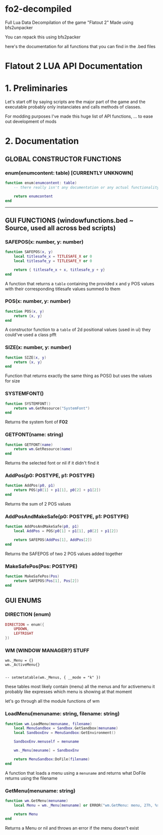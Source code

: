 # fo2-decompiled
Full Lua Data Decompilation of the game "Flatout 2"
Made using bfs2unpacker

You can repack this using bfs2packer

here's the documentation for all functions that you can find in the .bed files

# Flatout 2 LUA API Documentation

# 1. Preliminaries

Let's start off by saying scripts are the major part of the game and the executable probably only instanciates and calls methods of classes.

For modding purposes I've made this huge list of API functions, ... to ease out development of mods

# 2. Documentation

## GLOBAL CONSTRUCTOR FUNCTIONS 

### enum(enumcontent: table) [CURRENTLY UNKNOWN]

```lua
function enum(enumcontent: table)
    -- there really isn't any documentation or any actual functionality known for the enum function, but presumably it just returns enumcontent

    return enumcontent
end
```

---

## GUI FUNCTIONS (windowfunctions.bed ~ Source, used all across bed scripts)

### SAFEPOS(x: number, y: number)

```lua
function SAFEPOS(x, y)
    local titlesafe_x = TITLESAFE_X or 0
    local titlesafe_y = TITLESAFE_Y or 0

    return { titlesafe_x + x, titlesafe_y + y}
end
```

A function that returns a `table` containing the provided x and y POS values with their corresponding titlesafe values summed to them

### POS(x: number, y: number)

```lua
function POS(x, y)
    return {x, y}
end
```

A constructor function to a `table` of 2d positional values (used in ui)
they could've used a class pfft

### SIZE(x: number, y: number)

```lua
function SIZE(x, y)
    return {x, y}
end
```

Function that returns exactly the same thing as POS() but uses the values for size

### SYSTEMFONT()

```lua
function SYSTEMFONT()
    return wm.GetResource("SystemFont")
end
```

Returns the system font of **FO2**

### GETFONT(name: string)

```lua
function GETFONT(name)
    return wm.GetResource(name)
end
```

Returns the selected font or nil if it didn't find it

### AddPos(p0: POSTYPE, p1: POSTYPE)

```lua
function AddPos(p0, p1)
    return POS(p0[1] + p1[1], p0[2] + p1[2])
end
```

Returns the sum of 2 POS values

### AddPosAndMakeSafe(p0: POSTYPE, p1: POSTYPE)

```lua
function AddPosAndMakeSafe(p0, p1)
    local AddPos = POS(p0[1] + p1[1], p0[2] + p1[2])

    return SAFEPOS(AddPos[1], AddPos[2])
end
```

Returns the SAFEPOS of two 2 POS values added together

### MakeSafePos(Pos: POSTYPE)

```lua
function MakeSafePos(Pos)
    return SAFEPOS(Pos[1], Pos[2])
end
```
## GUI ENUMS

### DIRECTION (enum)

```lua
DIRECTION = enum({
    UPDOWN,
    LEFTRIGHT
})
```

### WM (WINDOW MANAGER?) STUFF

```
wm._Menu = {}
wm._ActiveMenu{}


-- setmetatable(wm._Menus, { __mode = "k" })
```

these tables most likely contain (menu) all the menus and for activemenu it probably like expresses which menu is showing at that moment

let's go through all the module functions of wm

### LoadMenu(menuname: string, filename: string)

```lua
function wm.LoadMenu(menuname, filename)
    local MenuSandbox = Sandbox.GetSandbox(menuname)
    local SandboxEnv = MenuSandbox:GetEnvironment()

    SandboxEnv.menuself = menuname

    wm._Menu[meuname] = SandboxEnv

    return MenuSandbox:DoFile(filename)
end
```

A function that loads a menu using a `menuname` and returns what DoFile returns using the filename

### GetMenu(menuname: string)

```lua
function wm.GetMenu(menuname)
    local Menu = wm._Menu[menuname] or ERROR("wm.GetMenu: menu, 27h, %s27h, not found", menuname)

    return Menu
end
```

Returns a Menu or nil and throws an error if the menu doesn't exist
